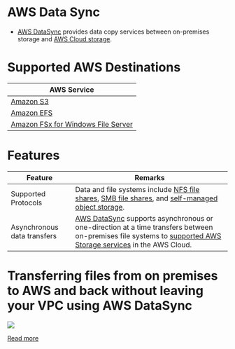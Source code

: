 # AWS Data Sync
- [AWS DataSync](https://aws.amazon.com/datasync/) provides data copy services between on-premises storage and [AWS Cloud storage](#supported-aws-destinations).

[](assets/AWS-Data-Sync.png)

# Supported AWS Destinations

| AWS Service                                                                                                       |
|-------------------------------------------------------------------------------------------------------------------|
| [Amazon S3](../7_StorageServices/3_ObjectStorageS3/Readme.md)                                                  |
| [Amazon EFS](../7_StorageServices/2_FileStorageTypes/AmazonEFS.md)                                             |
| [Amazon FSx for Windows File Server](../7_StorageServices/2_FileStorageTypes/AmazonFsXForWindowsFileServer.md) |

# Features

| Feature                     | Remarks                                                                                                                                                                                                            |
|-----------------------------|--------------------------------------------------------------------------------------------------------------------------------------------------------------------------------------------------------------------|
| Supported Protocols         | Data and file systems include [NFS file shares](../7_StorageServices/Network-Protocols.md), [SMB file shares](../7_StorageServices/Network-Protocols.md), and [self-managed object storage](). |
| Asynchronous data transfers | [AWS DataSync]() supports asynchronous or one-direction at a time transfers between on-premises file systems to [supported AWS Storage services](#supported-aws-destinations) in the AWS Cloud.                    |

# Transferring files from on premises to AWS and back without leaving your VPC using AWS DataSync

![](https://d2908q01vomqb2.cloudfront.net/e1822db470e60d090affd0956d743cb0e7cdf113/2019/10/14/configuring-DataSync-to-use-Private-IPs-with-AWS-resources-mentioned-at-different-steps.png)

[Read more](https://aws.amazon.com/blogs/storage/transferring-files-from-on-premises-to-aws-and-back-without-leaving-your-vpc-using-aws-datasync/)